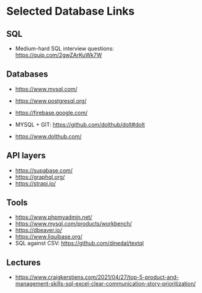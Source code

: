 # Selected Database Links

## SQL
* Medium-hard SQL interview questions: https://quip.com/2gwZArKuWk7W

## Databases
* https://www.mysql.com/
* https://www.postgresql.org/
* https://firebase.google.com/

* MYSQL + GIT: https://github.com/dolthub/dolt#dolt
* https://www.dolthub.com/

## API layers
* https://supabase.com/
* https://graphql.org/
* https://strapi.io/

## Tools
* https://www.phpmyadmin.net/
* https://www.mysql.com/products/workbench/
* https://dbeaver.io/
* https://www.liquibase.org/
* SQL against CSV: https://github.com/dinedal/textql

## Lectures
* https://www.craigkerstiens.com/2021/04/27/top-5-product-and-management-skills-sql-excel-clear-communication-story-prioritization/
